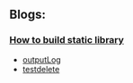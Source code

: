 ## Blogs:
### [How to build static library](https://ziyochiro.github.io/2019/12/06/How-to-build-a-static-library/)
* [outputLog](https://github.com/ZIYOCHIRO/Blogs/tree/master/outputLog)
* [testdelete](https://github.com/ZIYOCHIRO/Blogs/tree/master/testdelete)
